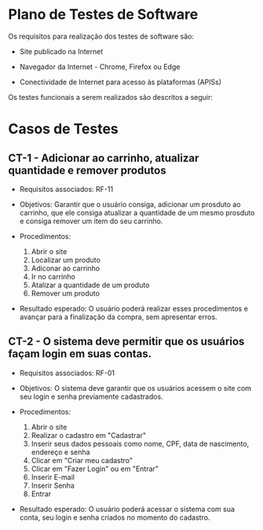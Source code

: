 # Plano de Testes de Software

Os requisitos para realização dos testes de software são:

* Site publicado na Internet

* Navegador da Internet - Chrome, Firefox ou Edge

* Conectividade de Internet para acesso às plataformas (APISs)
 
Os testes funcionais a serem realizados são descritos a seguir:

# Casos de Testes

## CT-1 - Adicionar ao carrinho, atualizar quantidade e remover produtos

* Requisitos associados: RF-11

* Objetivos: Garantir que o usuário consiga, adicionar um prosduto ao carrinho, que ele consiga atualizar a quantidade de um mesmo prosduto e consiga remover um item do seu carrinho.

* Procedimentos:

   1. Abrir o site
   2. Localizar um produto
   3. Adiconar ao carrinho
   4. Ir no carrinho
   5. Atalizar a quantidade de um produto
   6. Remover um produto

* Resultado esperado: O usuário poderá realizar esses procedimentos e avançar para a finalização da compra, sem apresentar erros.


## CT-2 - O sistema deve permitir que os usuários façam login em suas contas.	

* Requisitos associados: RF-01

* Objetivos: O sistema deve garantir que os usuários acessem o site com seu login e senha previamente cadastrados.

* Procedimentos:

   1. Abrir o site
   2. Realizar o cadastro em "Cadastrar"
   3. Inserir seus dados pessoais como nome, CPF, data de nascimento, endereço e senha 
   4. Clicar em "Criar meu cadastro"
   5. Clicar em "Fazer Login" ou em "Entrar"
   6. Inserir E-mail
   7. Inserir Senha
   8. Entrar

* Resultado esperado: O usuário poderá acessar o sistema com sua conta, seu login e senha criados no momento do cadastro.



